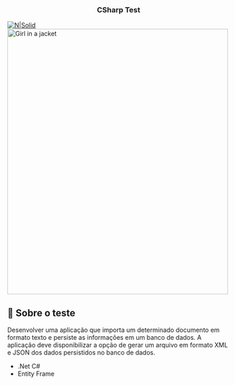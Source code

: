 <h3 align="center">
  <strong>CSharp Test</strong>
</h3>

[![N|Solid](https://www.mestrephp.com.br/site/wp-content/uploads/2018/10/csharp.png)](https://docs.microsoft.com/pt-br/dotnet/csharp/)
<img src="https://www.mestrephp.com.br/site/wp-content/uploads/2018/10/csharp.png" alt="Girl in a jacket" style="width:500px;height:600px;">

## :rocket: Sobre o teste

Desenvolver uma aplicação que importa um determinado documento em formato texto e persiste as informações em um banco de dados. A aplicação deve disponibilizar a opção de gerar um arquivo em formato XML e JSON dos dados persistidos no banco de dados.
- .Net C#
- Entity Frame
